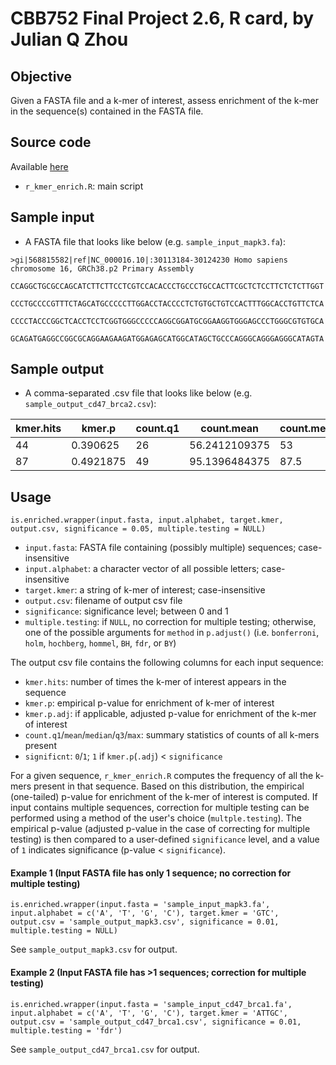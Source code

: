 # CBB752 Final Project 2.6, R card, by Julian Q Zhou

## Objective

Given a FASTA file and a k-mer of interest, assess enrichment of the k-mer in the sequence(s) contained in the FASTA file.

## Source code

Available [here](https://github.com/jqz752/cbb752_2.6_R)

* `r_kmer_enrich.R`: main script

## Sample input
* A FASTA file	that looks like below (e.g. `sample_input_mapk3.fa`):

`>gi|568815582|ref|NC_000016.10|:30113184-30124230 Homo sapiens chromosome 16, GRCh38.p2 Primary Assembly`

`CCAGGCTGCGCCAGCATCTTCTTCCTCGTCCACACCCTGCCCTGCCACTTCGCTCTCCTTCTCTCTTGGT`

`CCCTGCCCCGTTTCTAGCATGCCCCCTTGGACCTACCCCTCTGTGCTGTCCACTTTGGCACCTGTTCTCA`

`CCCCTACCCGGCTCACCTCCTCGGTGGGCCCCCAGGCGGATGCGGAAGGTGGGAGCCCTGGGCGTGTGCA`

`GCAGATGAGGCCGGCGCAGGAAGAAGATGGAGAGCATGGCATAGCTGCCCAGGGCAGGGAGGGCATAGTA`

## Sample output
* A comma-separated .csv file that looks like below (e.g. `sample_output_cd47_brca2.csv`):

kmer.hits | kmer.p | count.q1 | count.mean | count.median | count.q3 | count.max | kmer.p.adj |significant
---|---|---|---|---|---|---|---|---
44|0.390625|26|56.2412109375|53|76|534|0.4921875|0
87|0.4921875|49|95.1396484375|87.5|128|1128|0.4921875|0

## Usage

`is.enriched.wrapper(input.fasta, input.alphabet, target.kmer, output.csv, significance = 0.05, multiple.testing = NULL)`

* `input.fasta`: FASTA file containing (possibly multiple) sequences; case-insensitive
* `input.alphabet`: a character vector of all possible letters; case-insensitive
* `target.kmer`: a string of k-mer of interest; case-insensitive
* `output.csv`: filename of output csv file
* `significance`: significance level; between 0 and 1
* `multiple.testing`: if `NULL`, no correction for multiple testing; otherwise, one of the possible arguments for `method` in `p.adjust()` (i.e. `bonferroni`, `holm`, `hochberg`, `hommel`, `BH`, `fdr`, or `BY`)

The output csv file contains the following columns for each input sequence:
* `kmer.hits`: number of times the k-mer of interest appears in the sequence
* `kmer.p`: empirical p-value for enrichment of k-mer of interest
* `kmer.p.adj`: if applicable, adjusted p-value for enrichment of the k-mer of interest
* `count.q1`/`mean`/`median`/`q3`/`max`: summary statistics of counts of all k-mers present
* `significnt`: `0`/`1`; `1` if `kmer.p`(`.adj`) < `significance`

For a given sequence, `r_kmer_enrich.R` computes the frequency of all the k-mers present in that sequence. Based on this distribution, the empirical (one-tailed) p-value for enrichment of the k-mer of interest is computed. If input contains multiple sequences, correction for multiple testing can be performed using a method of the user's choice (`multple.testing`). The empirical p-value (adjusted p-value in the case of correcting for multiple testing) is then compared to a user-defined `significance` level, and a value of `1` indicates significance (p-value < `significance`).

#### Example 1 (Input FASTA file has only 1 sequence; no correction for multiple testing)

`is.enriched.wrapper(input.fasta = 'sample_input_mapk3.fa',
                    input.alphabet = c('A', 'T', 'G', 'C'),
                    target.kmer = 'GTC',
                    output.csv = 'sample_output_mapk3.csv',
                    significance = 0.01, multiple.testing = NULL)`

See `sample_output_mapk3.csv` for output.

#### Example 2 (Input FASTA file has >1 sequences; correction for multiple testing)
 
`is.enriched.wrapper(input.fasta = 'sample_input_cd47_brca1.fa',
                    input.alphabet = c('A', 'T', 'G', 'C'),
                    target.kmer = 'ATTGC',
                    output.csv = 'sample_output_cd47_brca1.csv',
                    significance = 0.01, multiple.testing = 'fdr')`

See `sample_output_cd47_brca1.csv` for output.
